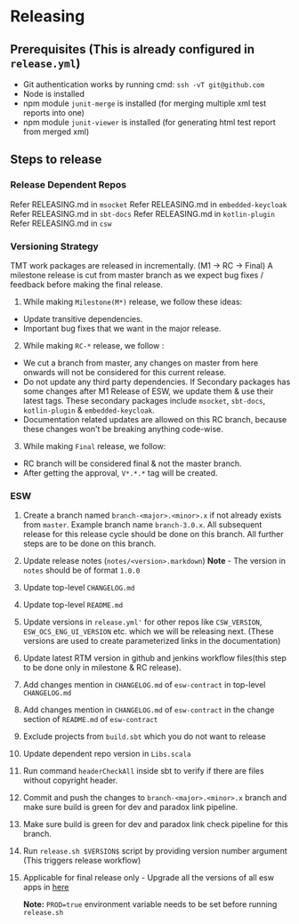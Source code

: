 # Releasing

## Prerequisites (This is already configured in `release.yml`)

* Git authentication works by running cmd: `ssh -vT git@github.com`
* Node is installed
* npm module `junit-merge` is installed (for merging multiple xml test reports into one)
* npm module `junit-viewer` is installed (for generating html test report from merged xml)

## Steps to release

### Release Dependent Repos

Refer RELEASING.md in `msocket`
Refer RELEASING.md in `embedded-keycloak`
Refer RELEASING.md in `sbt-docs`
Refer RELEASING.md in `kotlin-plugin`
Refer RELEASING.md in `csw`

### Versioning Strategy

TMT work packages are released in incrementally. (M1 -> RC -> Final)
A milestone release is cut from master branch as we expect bug fixes / feedback before making the final release.
1. While making `Milestone(M*)` release, we follow these ideas:
- Update transitive dependencies.
- Important bug fixes that we want in the major release.
2. While making `RC-*` release, we follow :
- We cut a branch from master, any changes on master from here onwards will not be considered for this current release.
- Do not update any third party dependencies.
  If Secondary packages has some changes after M1 Release of ESW, we update them & use their latest tags.
  These secondary packages include `msocket`, `sbt-docs`, `kotlin-plugin` & `embedded-keycloak`.
- Documentation related updates are allowed on this RC branch, because these changes won't be breaking anything code-wise.
3. While making `Final` release, we follow:
- RC branch will be considered final & not the master branch.
- After getting the approval, `V*.*.*` tag will be created.

### ESW

1. Create a branch named `branch-<major>.<minor>.x` if not already exists from `master`. Example branch name `branch-3.0.x`.
   All subsequent release for this release cycle should be done on this branch. All further steps are to be done on this branch.
2. Update release notes (`notes/<version>.markdown`)
    **Note** - The version in `notes` should be of format `1.0.0`
3. Update top-level `CHANGELOG.md`
4. Update top-level `README.md`
5. Update versions in `release.yml'` for other repos like `CSW_VERSION`, `ESW_OCS_ENG_UI_VERSION` etc. which we will be releasing next. (These versions are used to create parameterized links in the documentation)
6. Update latest RTM version in github and jenkins workflow files(this step to be done only in milestone & RC release).
7. Add changes mention in `CHANGELOG.md` of `esw-contract` in top-level `CHANGELOG.md`
8. Add changes mention in `CHANGELOG.md` of `esw-contract` in the change section of `README.md` of `esw-contract`
9. Exclude projects from `build.sbt` which you do not want to release
10. Update dependent repo version in `Libs.scala`
11. Run command `headerCheckAll` inside sbt to verify if there are files without copyright header.
12. Commit and push the changes to `branch-<major>.<minor>.x` branch and make sure build is green for dev and paradox link pipeline.
13. Make sure build is green for dev and paradox link check pipeline for this branch.
14. Run `release.sh $VERSION$` script by providing version number argument (This triggers release workflow)
15. Applicable for final release only - Upgrade all the versions of all esw apps in [here](https://github.com/tmtsoftware/osw-apps/blob/master/apps.json)

     **Note:** `PROD=true` environment variable needs to be set before running `release.sh`
